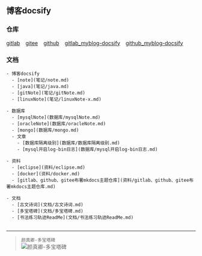 
## 博客docsify

### 仓库

[gitlab]( https://gitlab.com/xuyq123/myblog-docsify ) &ensp; [gitee]( https://gitee.com/xy180/myblog-docsify ) &ensp; [github]( https://github.com/scott180/myblog-docsify ) &ensp; [gitlab_myblog-docsify]( https://xuyq123.gitlab.io/myblog-docsify/ )  &ensp; [github_myblog-docsify]( https://scott180.github.io/myblog-docsify/ ) 
	
### 文档

```
- 博客docsify
  - [note](笔记/note.md)
  - [java](笔记/java.md)
  - [gitNote](笔记/gitNote.md)
  - [linuxNote](笔记/linuxNote-x.md)

- 数据库  
  - [mysqlNote](数据库/mysqlNote.md)
  - [oracleNote](数据库/oracleNote.md)
  - [mongo](数据库/mongo.md)
  - 文章
    - [数据库隔离级别](数据库/数据库隔离级别.md)
	- [mysql开启log-bin日志](数据库/mysql开启log-bin日志.md)

- 资料
  - [eclipse](资料/eclipse.md)
  - [docker](资料/docker.md)
  - [gitlab、github、gitee布署mkdocs主题仓库](资料/gitlab、github、gitee布署mkdocs主题仓库.md)
	
- 文档
  - [古文诗词](文档/古文诗词.md)
  - [多宝塔碑](文档/多宝塔碑.md)
  - [书法练习轨迹ReadMe](文档/书法练习轨迹ReadMe.md)


```

---
	
> `颜真卿-多宝塔碑` <br/>
![颜真卿-多宝塔碑]( https://xyqin.coding.net/p/my/d/imgs/git/raw/master/%E4%B9%A6%E6%B3%95%E5%AD%97%E5%B8%96/颜真卿-多宝塔碑.jpg)

